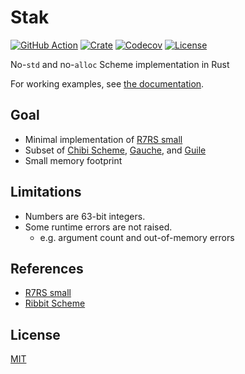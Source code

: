 # Stak

[![GitHub Action](https://img.shields.io/github/actions/workflow/status/raviqqe/stak/test.yaml?branch=main&style=flat-square)](https://github.com/raviqqe/stak/actions)
[![Crate](https://img.shields.io/crates/v/stak.svg?style=flat-square)](https://crates.io/crates/stak)
[![Codecov](https://img.shields.io/codecov/c/github/raviqqe/stak.svg?style=flat-square)](https://codecov.io/gh/raviqqe/stak)
[![License](https://img.shields.io/github/license/raviqqe/stak.svg?style=flat-square)](LICENSE)

No-`std` and no-`alloc` Scheme implementation in Rust

For working examples, see [the documentation](https://raviqqe.github.io/stak).

## Goal

- Minimal implementation of [R7RS small][r7rs-small]
- Subset of [Chibi Scheme](https://github.com/ashinn/chibi-scheme), [Gauche](https://github.com/shirok/Gauche), and [Guile](https://www.gnu.org/software/guile/)
- Small memory footprint

## Limitations

- Numbers are 63-bit integers.
- Some runtime errors are not raised.
  - e.g. argument count and out-of-memory errors

## References

- [R7RS small][r7rs-small]
- [Ribbit Scheme](https://github.com/udem-dlteam/ribbit)

## License

[MIT](LICENSE)

[r7rs-small]: https://small.r7rs.org/
